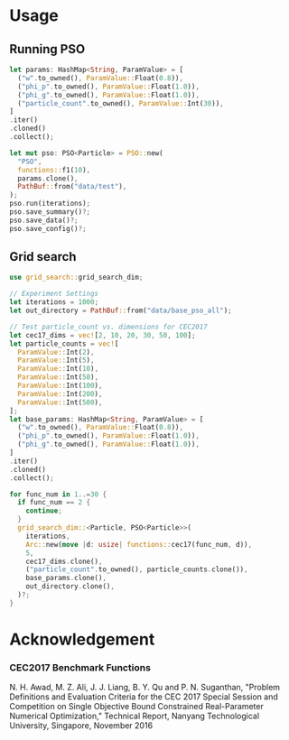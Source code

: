 # Usage
## Running PSO

```rust
let params: HashMap<String, ParamValue> = [
  ("w".to_owned(), ParamValue::Float(0.8)),
  ("phi_p".to_owned(), ParamValue::Float(1.0)),
  ("phi_g".to_owned(), ParamValue::Float(1.0)),
  ("particle_count".to_owned(), ParamValue::Int(30)),
]
.iter()
.cloned()
.collect();

let mut pso: PSO<Particle> = PSO::new(
  "PSO",
  functions::f1(10),
  params.clone(),
  PathBuf::from("data/test"),
);
pso.run(iterations);
pso.save_summary()?;
pso.save_data()?;
pso.save_config()?;
```

## Grid search
```rust
use grid_search::grid_search_dim;

// Experiment Settings
let iterations = 1000;
let out_directory = PathBuf::from("data/base_pso_all");

// Test particle_count vs. dimensions for CEC2017
let cec17_dims = vec![2, 10, 20, 30, 50, 100];
let particle_counts = vec![
  ParamValue::Int(2),
  ParamValue::Int(5),
  ParamValue::Int(10),
  ParamValue::Int(50),
  ParamValue::Int(100),
  ParamValue::Int(200),
  ParamValue::Int(500),
];
let base_params: HashMap<String, ParamValue> = [
  ("w".to_owned(), ParamValue::Float(0.8)),
  ("phi_p".to_owned(), ParamValue::Float(1.0)),
  ("phi_g".to_owned(), ParamValue::Float(1.0)),
]
.iter()
.cloned()
.collect();

for func_num in 1..=30 {
  if func_num == 2 {
    continue;
  }
  grid_search_dim::<Particle, PSO<Particle>>(
    iterations,
    Arc::new(move |d: usize| functions::cec17(func_num, d)),
    5,
    cec17_dims.clone(),
    ("particle_count".to_owned(), particle_counts.clone()),
    base_params.clone(),
    out_directory.clone(),
  )?;
}
```

# Acknowledgement
### CEC2017 Benchmark Functions
N. H. Awad, M. Z. Ali, J. J. Liang, B. Y. Qu and P. N. Suganthan, "Problem Definitions and Evaluation Criteria for the CEC 2017 Special Session and Competition on Single Objective Bound Constrained Real-Parameter Numerical Optimization," Technical Report, Nanyang Technological University, Singapore, November 2016